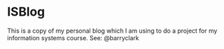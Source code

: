 ISBlog
======
This is a copy of my personal blog which I am using to do a project for my information systems course.
See: @barryclark

